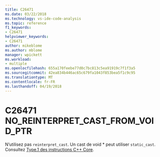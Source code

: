 ```yaml
---
title: C26471
ms.date: 03/22/2018
ms.technology: vs-ide-code-analysis
ms.topic: reference
f1_keywords:
- C26471
helpviewer_keywords:
- C26471
author: mikeblome
ms.author: mblome
manager: wpickett
ms.workload:
- multiple
ms.openlocfilehash: 655a170feebe77d0c7bc813c5ea91919c7f1f3a5
ms.sourcegitcommit: 42ea834b446ac65c679fa1043f853bea5f1c9c95
ms.translationtype: MT
ms.contentlocale: fr-FR
ms.lasthandoff: 04/19/2018
---
```

# <a name="c26471-noreinterpretcastfromvoidptr"></a>C26471 NO_REINTERPRET_CAST_FROM_VOID_PTR

N’utilisez pas `reinterpret_cast`. Un cast de void * peut utiliser `static_cast`. Consultez [Type.1 des instructions C++ Core](https://github.com/isocpp/CppCoreGuidelines/blob/master/CppCoreGuidelines.md#Pro-type-reinterpretcast).
